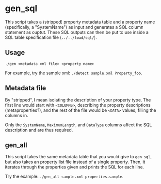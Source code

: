 # gen_sql
This script takes a (stripped) property metadata table and a property name
(specifically, a "SystemName") as input and generates a SQL column statement as
ouptut. These SQL outputs can then be put to use inside a SQL table
specification file (``../../load/sql/``).

## Usage
``./gen <metadata xml file> <property name>``

For example, try the sample xml: ``./detect sample.xml Property_foo``.

## Metadata file
By "stripped", I mean isolating the description of your property type. The first
line would start with ``<COLUMNS>``, describing the property descriptions
(metaproperties?), and the rest of the file would be ``<DATA>`` values, filling
the columns in.

Only the ``SystemName``, ``MaximumLength``, and ``DataType`` columns affect the
SQL description and are thus required.

## gen_all
This script takes the same metadata table that you would give to ``gen_sql``,
but also takes an property list file instead of a single property. Then, it
iterates through the properties given and prints the SQL for each line.

Try the example: ``./gen_all sample.xml properties.sample``.
